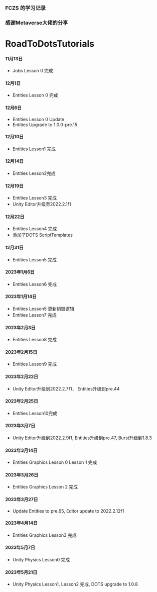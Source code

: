 ### FCZS 的学习记录
### 感谢Metaverse大佬的分享

# RoadToDotsTutorials
#### 11月13日
* Jobs Lesson 0 完成

#### 12月1日
*  Entities Lesson 0 完成

#### 12月6日
*  Entities Lesson 0 Update
*  Entities Upgrade to 1.0.0-pre.15

#### 12月10日
*  Entities Lesson1 完成

#### 12月14日
*	Entities Lesson2完成

#### 12月19日
*   Entities Lesson3 完成
*	Unity Editor升级至2022.2.1f1 

#### 12月22日
*   Entities Lesson4 完成
*   添加了DOTS ScriptTemplates

#### 12月31日
*	Entities Lesson5 完成

#### 2023年1月6日
*	Entities Lesson6 完成

#### 2023年1月14日
*	Entities Lesson5 更新销毁逻辑
* 	Entities Lesson7 完成

#### 2023年2月3日
*	Entities Lesson8 完成

#### 2023年2月15日
*	Entities Lesson9 完成

#### 2023年2月22日
*	Unity Editor升级到2022.2.7f1， Entities升级到pre.44

#### 2023年2月25日
*	Entities Lesson10完成

#### 2023年3月7日
*	Unity Editor升级到2022.2.9f1, Entities升级到pre.47, Burst升级到1.8.3

#### 2023年3月14日
*	Entities Graphics Lesson 0 Lesson 1 完成

#### 2023年3月26日
*	Entities Graphics Lesson 2 完成

#### 2023年3月27日
*	Update Entities to pre.65, Editor update to 2022.2.12f1

#### 2023年4月14日
*	Entities Graphics Lesson3 完成

#### 2023年5月7日
*	Unity Physics Lesson0 完成


#### 2023年5月21日
*	Unity Physics Lesson1, Lesson2 完成, DOTS upgrade to 1.0.8

